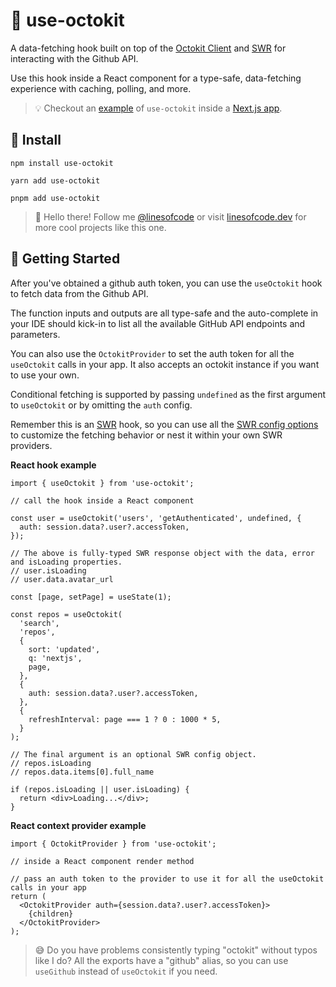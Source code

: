 # 🐙 use-octokit

A data-fetching hook built on top of the [Octokit Client](https://github.com/octokit/rest.js) and [SWR](https://swr.vercel.app/) for interacting with the Github API.

Use this hook inside a React component for a type-safe, data-fetching experience with caching, polling, and more.

> 💡 Checkout an [example](https://github.com/TimMikeladze/use-octokit/blob/master/examples/nextjs) of `use-octokit` inside a [Next.js app](https://github.com/TimMikeladze/use-octokit/blob/master/examples/nextjs).

## 📡 Install

```console
npm install use-octokit

yarn add use-octokit

pnpm add use-octokit
```

> 👋 Hello there! Follow me [@linesofcode](https://twitter.com/linesofcode) or visit [linesofcode.dev](https://linesofcode.dev) for more cool projects like this one.

## 🚀 Getting Started

After you've obtained a github auth token, you can use the `useOctokit` hook to fetch data from the Github API.

The function inputs and outputs are all type-safe and the auto-complete in your IDE should kick-in to list all the available GitHub API endpoints and parameters.

You can also use the `OctokitProvider` to set the auth token for all the `useOctokit` calls in your app. It also accepts an octokit instance if you want to use your own.

Conditional fetching is supported by passing `undefined` as the first argument to `useOctokit` or by omitting the `auth` config.

Remember this is an [SWR](https://swr.vercel.app/docs/getting-started) hook, so you can use all the [SWR config options](https://swr.vercel.app/docs/options) to customize the fetching behavior or nest it within your own SWR providers.

**React hook example**

```tsx
import { useOctokit } from 'use-octokit';

// call the hook inside a React component

const user = useOctokit('users', 'getAuthenticated', undefined, {
  auth: session.data?.user?.accessToken,
});

// The above is fully-typed SWR response object with the data, error and isLoading properties.
// user.isLoading
// user.data.avatar_url

const [page, setPage] = useState(1);

const repos = useOctokit(
  'search',
  'repos',
  {
    sort: 'updated',
    q: 'nextjs',
    page,
  },
  {
    auth: session.data?.user?.accessToken,
  },
  {
    refreshInterval: page === 1 ? 0 : 1000 * 5,
  }
);

// The final argument is an optional SWR config object.
// repos.isLoading
// repos.data.items[0].full_name

if (repos.isLoading || user.isLoading) {
  return <div>Loading...</div>;
}
```

**React context provider example**

```tsx
import { OctokitProvider } from 'use-octokit';

// inside a React component render method

// pass an auth token to the provider to use it for all the useOctokit calls in your app
return (
  <OctokitProvider auth={session.data?.user?.accessToken}>
    {children}
  </OctokitProvider>
);
```

> 😅 Do you have problems consistently typing "octokit" without typos like I do? All the exports have a "github" alias, so you can use `useGithub` instead of `useOctokit` if you need.

